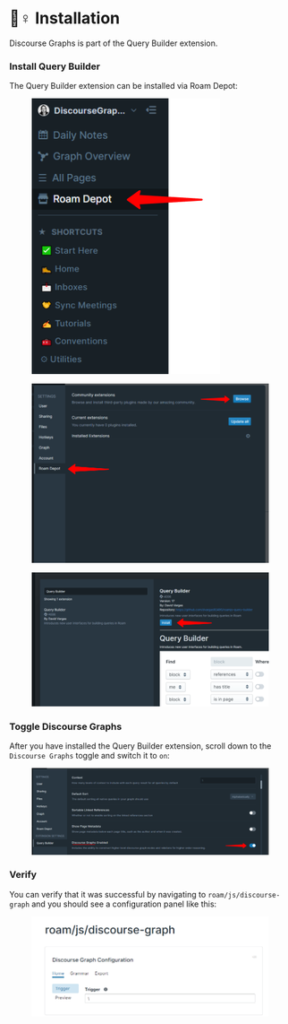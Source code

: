 # 👷♀ Installation

Discourse Graphs is part of the Query Builder extension. &#x20;

### Install Query Builder

The Query Builder extension can be installed via Roam Depot:

<div align="left">

<figure><img src=".gitbook/assets/image (1).png" alt=""><figcaption></figcaption></figure>

</div>

<div align="left">

<figure><img src=".gitbook/assets/image (5).png" alt=""><figcaption></figcaption></figure>

</div>

<div align="left">

<figure><img src=".gitbook/assets/image (4).png" alt=""><figcaption></figcaption></figure>

</div>

### Toggle Discourse Graphs

After you have installed the Query Builder extension, scroll down to the `Discourse Graphs` toggle and switch it to `on`:

<div align="left">

<figure><img src=".gitbook/assets/image.png" alt=""><figcaption></figcaption></figure>

</div>

### Verify

You can verify that it was successful by navigating to `roam/js/discourse-graph` and you should see a configuration panel like this:

<div align="left">

<figure><img src=".gitbook/assets/image (6).png" alt=""><figcaption></figcaption></figure>

</div>

